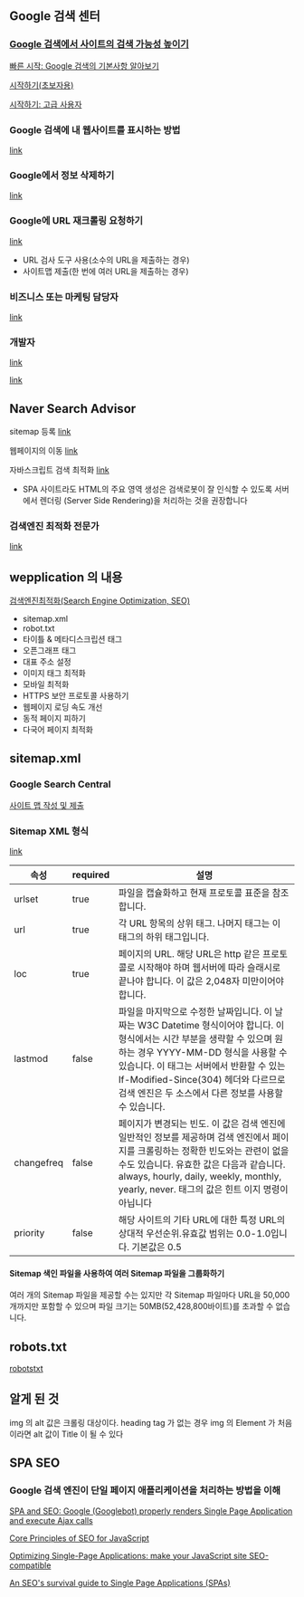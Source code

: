 ## Google 검색 센터

### [Google 검색에서 사이트의 검색 가능성 높이기](https://developers.google.com/search/docs?hl=ko)

[빠른 시작: Google 검색의 기본사항 알아보기](https://developers.google.com/search/docs/basics/get-started?hl=ko)

[시작하기(초보자용)](https://developers.google.com/search/docs/beginner/get-started?hl=ko)

[시작하기: 고급 사용자](https://developers.google.com/search/docs/advanced/guidelines/get-started?hl=ko)

### Google 검색에 내 웹사이트를 표시하는 방법

[link](https://developers.google.com/search/?hl=ko)

### Google에서 정보 삭제하기

[link](https://developers.google.com/search/docs/guides/advanced/remove-information?ref_topic=9427949&hl=ko)

### Google에 URL 재크롤링 요청하기

[link](https://developers.google.com/search/docs/advanced/crawling/ask-google-to-recrawl?hl=ko)

- URL 검사 도구 사용(소수의 URL을 제출하는 경우)
- 사이트맵 제출(한 번에 여러 URL을 제출하는 경우)

### 비즈니스 또는 마케팅 담당자

[link](https://developers.google.com/search/docs/beginner/get-started?hl=ko)

### 개발자

[link](https://developers.google.com/search/docs/beginner/get-started?hl=ko)

[link](https://developers.google.com/search/docs/guides/get-started?hl=ko)

## Naver Search Advisor

sitemap 등록 [link](https://searchadvisor.naver.com/)

웹페이지의 이동 [link](https://searchadvisor.naver.com/guide/seo-basic-redirect)

자바스크립트 검색 최적화 [link](https://searchadvisor.naver.com/guide/seo-advanced-javascript)

- SPA 사이트라도 HTML의 주요 영역 생성은 검색로봇이 잘 인식할 수 있도록 서버에서 렌더링 (Server Side Rendering)을 처리하는 것을 권장합니다

### 검색엔진 최적화 전문가

[link](https://developers.google.com/search/docs/advanced/guidelines/get-started?hl=ko)

## wepplication 의 내용

[검색엔진최적화(Search Engine Optimization, SEO)](https://wepplication.github.io/programming/seo/)

- sitemap.xml
- robot.txt
- 타이틀 & 메타디스크립션 태그
- 오픈그래프 태그
- 대표 주소 설정
- 이미지 태그 최적화
- 모바일 최적화
- HTTPS 보안 프로토콜 사용하기
- 웹페이지 로딩 속도 개선
- 동적 페이지 피하기
- 다국어 페이지 최적화

## sitemap.xml

### Google Search Central

[사이트 맵 작성 및 제출](https://developers.google.com/search/docs/advanced/sitemaps/build-sitemap)

### Sitemap XML 형식

[link](https://www.sitemaps.org/ko/protocol.html)

| 속성       | required | 설명                                                                                                                                                                                                                                                                                                         |
| ---------- | -------- | ------------------------------------------------------------------------------------------------------------------------------------------------------------------------------------------------------------------------------------------------------------------------------------------------------------ |
| urlset     | true     | 파일을 캡슐화하고 현재 프로토콜 표준을 참조합니다.                                                                                                                                                                                                                                                           |
| url        | true     | 각 URL 항목의 상위 태그. 나머지 태그는 이 태그의 하위 태그입니다.                                                                                                                                                                                                                                            |
| loc        | true     | 페이지의 URL. 해당 URL은 http 같은 프로토콜로 시작해야 하며 웹서버에 따라 슬래시로 끝나야 합니다. 이 값은 2,048자 미만이어야 합니다.                                                                                                                                                                         |
| lastmod    | false    | 파일을 마지막으로 수정한 날짜입니다. 이 날짜는 W3C Datetime 형식이어야 합니다. 이 형식에서는 시간 부분을 생략할 수 있으며 원하는 경우 YYYY-MM-DD 형식을 사용할 수 있습니다. 이 태그는 서버에서 반환할 수 있는 If-Modified-Since(304) 헤더와 다르므로 검색 엔진은 두 소스에서 다른 정보를 사용할 수 있습니다. |
| changefreq | false    | 페이지가 변경되는 빈도. 이 값은 검색 엔진에 일반적인 정보를 제공하며 검색 엔진에서 페이지를 크롤링하는 정확한 빈도와는 관련이 없을 수도 있습니다. 유효한 값은 다음과 같습니다. always, hourly, daily, weekly, monthly, yearly, never. 태그의 값은 힌트 이지 명령이 아닙니다                                  |
| priority   | false    | 해당 사이트의 기타 URL에 대한 특정 URL의 상대적 우선순위.유효값 범위는 0.0-1.0입니다. 기본값은 0.5                                                                                                                                                                                                           |

#### Sitemap 색인 파일을 사용하여 여러 Sitemap 파일을 그룹화하기

여러 개의 Sitemap 파일을 제공할 수는 있지만 각 Sitemap 파일마다 URL을 50,000개까지만 포함할 수 있으며 파일 크기는 50MB(52,428,800바이트)를 초과할 수 없습니다.

## robots.txt

[robotstxt](http://www.robotstxt.org/)

## 알게 된 것

img 의 alt 값은 크롤링 대상이다. heading tag 가 없는 경우 img 의 Element 가 처음이라면 alt 값이 Title 이 될 수 있다

<!-- ![img element 가 처음에 오는 경우](/assets/img/2020/seo-img-alt.png) -->

## SPA SEO

### Google 검색 엔진이 단일 페이지 애플리케이션을 처리하는 방법을 이해

[SPA and SEO: Google (Googlebot) properly renders Single Page Application and execute Ajax calls](https://medium.com/@l.mugnaini/spa-and-seo-is-googlebot-able-to-render-a-single-page-application-1f74e706ab11)

[Core Principles of SEO for JavaScript](https://www.briggsby.com/dealing-with-javascript-for-seo)

[Optimizing Single-Page Applications: make your JavaScript site SEO-compatible](https://www.mindk.com/blog/optimizing-single-page-applications/)

[An SEO's survival guide to Single Page Applications (SPAs)](https://www.searchenginewatch.com/2018/04/09/an-seos-survival-guide-to-single-page-applications-spas/)
